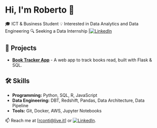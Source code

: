 # Hi, I'm Roberto 👋
🎓 ICT & Business Student 
💡 Interested in Data Analytics and Data Engineering
🔍 Seeking a Data Internship |[![LinkedIn](https://img.shields.io/badge/LinkedIn-Connect-blue?logo=linkedin&style=social)](https://www.linkedin.com/in/roberto-conti-030315119/)

## 📌 Projects
- **[Book Tracker App](https://github.com/robyZcop/your-bookshelf-space)** - A web app to track books read, built with Flask & SQL.

## 🛠 Skills
- **Programming:** Python, SQL, R, JavaScript 
- **Data Engineering:** DBT, Redshift, Pandas, Data Architecture, Data Pipeline
- **Tools:** Git, Docker, AWS, Jupyter Notebooks

📫 Reach me at [rconti@live.it] or [![LinkedIn](https://img.shields.io/badge/LinkedIn-Connect-blue?logo=linkedin&style=social)](https://www.linkedin.com/in/roberto-conti-030315119/).
